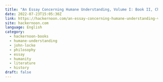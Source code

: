 ```yaml
---
title: "An Essay Concerning Humane Understanding, Volume I: Book II, Chapter XXIV."
date: 2022-07-23T15:05:30Z
link: https://hackernoon.com/an-essay-concerning-humane-understanding-volume-i-book-ii-chapter-xxiv?source=rss&utm_medium=RSS&utm_source=news.12bit.vn
site: hackernoon.com
language: English
category:
  - hackernoon-books
  - humane-understanding
  - john-locke
  - philosophy
  - essay
  - humanity
  - literature
  - history
draft: false
---
```

